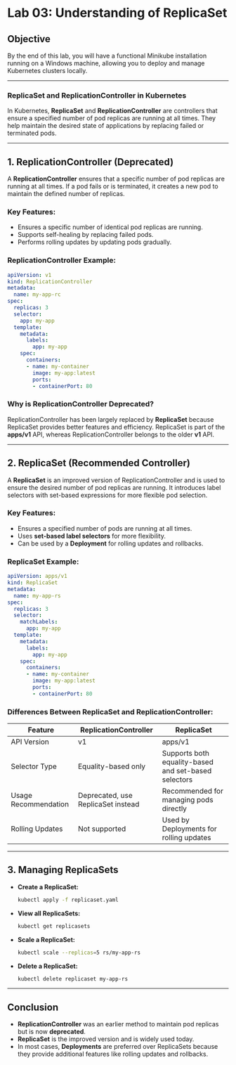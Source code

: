 # Lab 03: Understanding of ReplicaSet

## **Objective**
By the end of this lab, you will have a functional Minikube installation running on a Windows machine, allowing you to deploy and manage Kubernetes clusters locally.

---

### **ReplicaSet and ReplicationController in Kubernetes**  

In Kubernetes, **ReplicaSet** and **ReplicationController** are controllers that ensure a specified number of pod replicas are running at all times. They help maintain the desired state of applications by replacing failed or terminated pods.  

---

## **1. ReplicationController** (Deprecated)  
A **ReplicationController** ensures that a specific number of pod replicas are running at all times. If a pod fails or is terminated, it creates a new pod to maintain the defined number of replicas.  

### **Key Features:**  
- Ensures a specific number of identical pod replicas are running.  
- Supports self-healing by replacing failed pods.  
- Performs rolling updates by updating pods gradually.  

### **ReplicationController Example:**  
```yaml
apiVersion: v1
kind: ReplicationController
metadata:
  name: my-app-rc
spec:
  replicas: 3
  selector:
    app: my-app
  template:
    metadata:
      labels:
        app: my-app
    spec:
      containers:
      - name: my-container
        image: my-app:latest
        ports:
        - containerPort: 80
```

### **Why is ReplicationController Deprecated?**  
ReplicationController has been largely replaced by **ReplicaSet** because ReplicaSet provides better features and efficiency. ReplicaSet is part of the **apps/v1** API, whereas ReplicationController belongs to the older **v1** API.

---

## **2. ReplicaSet (Recommended Controller)**  
A **ReplicaSet** is an improved version of ReplicationController and is used to ensure the desired number of pod replicas are running. It introduces label selectors with set-based expressions for more flexible pod selection.  

### **Key Features:**  
- Ensures a specified number of pods are running at all times.  
- Uses **set-based label selectors** for more flexibility.  
- Can be used by a **Deployment** for rolling updates and rollbacks.  

### **ReplicaSet Example:**  
```yaml
apiVersion: apps/v1
kind: ReplicaSet
metadata:
  name: my-app-rs
spec:
  replicas: 3
  selector:
    matchLabels:
      app: my-app
  template:
    metadata:
      labels:
        app: my-app
    spec:
      containers:
      - name: my-container
        image: my-app:latest
        ports:
        - containerPort: 80
```

### **Differences Between ReplicaSet and ReplicationController:**  

| Feature             | ReplicationController | ReplicaSet |
|---------------------|----------------------|------------|
| API Version        | v1                    | apps/v1    |
| Selector Type      | Equality-based only   | Supports both equality-based and set-based selectors |
| Usage Recommendation | Deprecated, use ReplicaSet instead | Recommended for managing pods directly |
| Rolling Updates   | Not supported         | Used by Deployments for rolling updates |

---

## **3. Managing ReplicaSets**  

- **Create a ReplicaSet:**  
  ```sh
  kubectl apply -f replicaset.yaml
  ```

- **View all ReplicaSets:**  
  ```sh
  kubectl get replicasets
  ```

- **Scale a ReplicaSet:**  
  ```sh
  kubectl scale --replicas=5 rs/my-app-rs
  ```

- **Delete a ReplicaSet:**  
  ```sh
  kubectl delete replicaset my-app-rs
  ```

---

## **Conclusion**  
- **ReplicationController** was an earlier method to maintain pod replicas but is now **deprecated**.  
- **ReplicaSet** is the improved version and is widely used today.  
- In most cases, **Deployments** are preferred over ReplicaSets because they provide additional features like rolling updates and rollbacks.  


